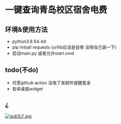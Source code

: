 # 一键查询青岛校区宿舍电费
## 环境&使用方法
- python3.8 64-bit
- pip install requests (urllib应该是自带 没带自己装一下)
- 启动main.py 或者允许start.cmd

## todo(不do)
- 托管github action 没电了发邮件提醒氪金
- 安卓桌面widget

## ¿
[![gub1LF.jpg](https://z3.ax1x.com/2021/05/05/gub1LF.jpg)](https://imgtu.com/i/gub1LF)